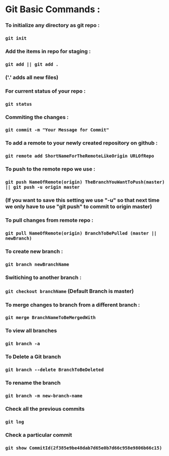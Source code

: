 # Git Basic Commands : 

### To initialize any directory as git repo : 
### ``` git init ```
### Add the items in repo for staging : 
### ``` git add || git add . ``` 
### ('.' adds all new files)
### For current status of your repo : 
### ``` git status ```
### Commiting the changes : 
### ``` git commit -m "Your Message for Commit" ```
### To add a remote to your newly created repository on github : 
### ``` git remote add ShortNameForTheRemoteLikeOrigin URLOfRepo ```
### To push to the remote repo we use : 
### ``` git push NameOfRemote(origin) TheBranchYouWantToPush(master) || git push -u origin master ``` 
### (If you want to save this setting we use "-u" so that next time we only have to use "git push" to commit to origin master)
### To pull changes from remote repo : 
### ``` git pull NameOfRemote(origin) BranchToBePulled (master || newBranch) ```
### To create new branch : 
### ``` git branch newBranchName ```
### Switiching to another branch :
###  ``` git checkout branchName ``` (Default Branch is master)
### To merge changes to branch from a different branch : 
### ``` git merge BranchNameToBeMergedWith ```
### To view all branches 
### ``` git branch -a ```
### To Delete a Git branch 
### ``` git branch --delete BranchToBeDeleted ```
### To rename the branch
### ```git branch -m new-branch-name```
### Check all the previous commits
### ```git log```
### Check a particular commit
### ```git show CommitId(2f385e9be48dab7d65e0b7d66c958e9806b66c15)```
